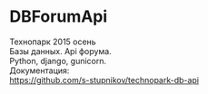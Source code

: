 # DBForumApi
Технопарк 2015 осень<br />
Базы данных. Api форума.<br />
Python, django, gunicorn.<br />
Документация:<br />
https://github.com/s-stupnikov/technopark-db-api
